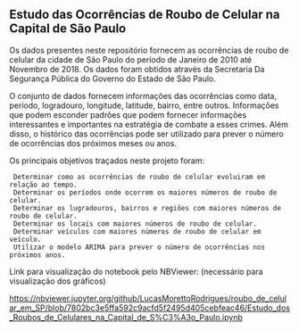 ## Estudo das Ocorrências de Roubo de Celular na Capital de São Paulo

  Os dados presentes neste repositório fornecem as ocorrências de roubo de celular da cidade de São Paulo do período de 
  Janeiro de 2010 até Novembro de 2018. Os dados foram obtidos através da Secretaria Da Segurança Pública do Governo do Estado
  de São Paulo.
  
  O conjunto de dados fornecem informações das ocorrências como data, período, logradouro, longitude, latitude, bairro, entre outros. 
  Informações que podem esconder padrões que podem fornecer informações interessantes e importantes na estratégia de combate a esses
  crimes. Além disso, o histórico das ocorrências pode ser utilizado para prever o número de ocorrências dos próximos meses ou anos.
  
  Os principais objetivos traçados neste projeto foram:
  
     Determinar como as ocorrências de roubo de celular evoluiram em relação ao tempo.
     Determinar os períodos onde ocorrem os maiores números de roubo de celular.
     Determinar os lugradouros, bairros e regiões com maiores números de roubo de celular.
     Determinar os locais com maiores números de roubo de celular.
     Determinar veículos com maiores números de roubo de celular em veículo.
     Utilizar o modelo ARIMA para prever o número de ocorrências nos próximos anos.
     
Link para visualização do notebook pelo NBViewer: (necessário para visualização dos gráficos)    

https://nbviewer.jupyter.org/github/LucasMorettoRodrigues/roubo_de_celular_em_SP/blob/7802bc3e5ffa592c9acfd5f2495d405cebfeac46/Estudo_dos_Roubos_de_Celulares_na_Capital_de_S%C3%A3o_Paulo.ipynb
